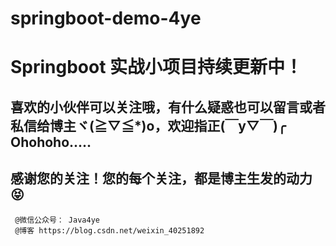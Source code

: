 # springboot-demo-4ye

# Springboot 实战小项目持续更新中！



## 喜欢的小伙伴可以关注哦，有什么疑惑也可以留言或者私信给博主ヾ(≧▽≦*)o，欢迎指正(￣y▽￣)╭ Ohohoho.....



## **感谢您的关注！您的每个关注，都是博主生发的动力 😝**



```
 @微信公众号： Java4ye
 @博客 https://blog.csdn.net/weixin_40251892
```


